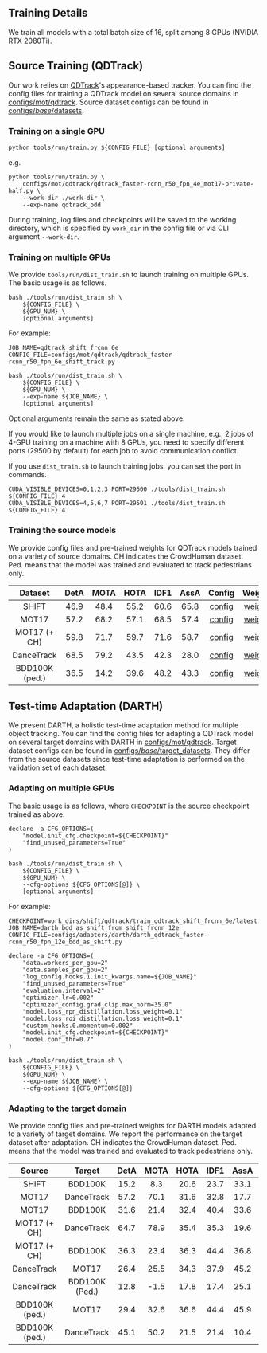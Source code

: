 ## Training Details
We train all models with a total batch size of 16, split among 8 GPUs (NVIDIA RTX 2080Ti).

## Source Training (QDTrack)
Our work relies on [QDTrack](https://arxiv.org/abs/2006.06664)'s appearance-based tracker. 
You can find the config files for training a QDTrack model on several source domains in [configs/mot/qdtrack](configs/mot/qdtrack).
Source dataset configs can be found in [configs/_base_/datasets](configs/_base_/datasets).

### Training on a single GPU

```shell
python tools/run/train.py ${CONFIG_FILE} [optional arguments]
```
e.g.
```shell
python tools/run/train.py \
    configs/mot/qdtrack/qdtrack_faster-rcnn_r50_fpn_4e_mot17-private-half.py \
    --work-dir ./work-dir \
    --exp-name qdtrack_bdd
```

During training, log files and checkpoints will be saved to the working directory, which is specified by `work_dir` in the config file or via CLI argument `--work-dir`.

### Training on multiple GPUs

We provide `tools/run/dist_train.sh` to launch training on multiple GPUs.
The basic usage is as follows.

```shell
bash ./tools/run/dist_train.sh \
    ${CONFIG_FILE} \
    ${GPU_NUM} \
    [optional arguments]
```

For example:
```shell
JOB_NAME=qdtrack_shift_frcnn_6e
CONFIG_FILE=configs/mot/qdtrack/qdtrack_faster-rcnn_r50_fpn_6e_shift_track.py

bash ./tools/run/dist_train.sh \
    ${CONFIG_FILE} \
    ${GPU_NUM} \
    --exp-name ${JOB_NAME} \
    [optional arguments]
```


Optional arguments remain the same as stated above.

If you would like to launch multiple jobs on a single machine, e.g., 2 jobs of 4-GPU training on a machine with 8 GPUs,
you need to specify different ports (29500 by default) for each job to avoid communication conflict.

If you use `dist_train.sh` to launch training jobs, you can set the port in commands.

```shell
CUDA_VISIBLE_DEVICES=0,1,2,3 PORT=29500 ./tools/dist_train.sh ${CONFIG_FILE} 4
CUDA_VISIBLE_DEVICES=4,5,6,7 PORT=29501 ./tools/dist_train.sh ${CONFIG_FILE} 4
```

### Training the source models
We provide config files and pre-trained weights for QDTrack models trained on a variety of source domains. CH indicates the CrowdHuman dataset. Ped. means that the model was trained and evaluated to track pedestrians only.

|Dataset| DetA | MOTA | HOTA | IDF1 | AssA | Config | Weights |
| :-: | :-: | :-: | :-: | :-: | :-: | :-: | :-: |
| SHIFT | 46.9 | 48.4 |  55.2 | 60.6 | 65.8 | [config](https://github.com/mattiasegu/darth/blob/main/configs/mot/qdtrack/qdtrack_faster-rcnn_r50_fpn_6e_shift_track.py) | [weights](https://drive.google.com/file/d/1_TMLCqEi6xSUoTxVYIpJkuufWro2FfxM/view?usp=drive_link) |
| MOT17 | 57.2 | 68.2 |  57.1 | 68.5 | 57.4 | [config](https://github.com/mattiasegu/darth/blob/main/configs/mot/qdtrack/qdtrack_faster-rcnn_r50_fpn_4e_mot17-private-half.py) | [weights](https://drive.google.com/file/d/11O0QjRexO78k-GquSLTRH8rVq4YQ9qni/view?usp=drive_link) |
| MOT17 (+ CH) | 59.8 | 71.7 |  59.7 | 71.6 | 58.7 | [config](https://github.com/mattiasegu/darth/blob/main/configs/mot/qdtrack/qdtrack_faster-rcnn_r50_fpn_4e_crowdhuman_mot17-private-half.py) | [weights](https://drive.google.com/file/d/1tP6dIaazHA5ViwECodgvI0s5R5Y6wVCs/view?usp=drive_link) |
| DanceTrack | 68.5 | 79.2 |  43.5 | 42.3 | 28.0 | [config](https://github.com/mattiasegu/darth/blob/main/configs/mot/qdtrack/qdtrack_faster-rcnn_r50_fpn_4e_dancetrack.py) | [weights](https://drive.google.com/file/d/1x_CU_EFC1GyjKDM3WnmBF5jyOzSE_JcG/view?usp=drive_link) |
| BDD100K (ped.) | 36.5 | 14.2 |  39.6 | 48.2 | 43.3 | [config](chttps://github.com/mattiasegu/darth/blob/main/onfigs/mot/qdtrack/qdtrack_faster-rcnn_r50_fpn_12e_bdd_pedestrian_track_det.py) | [weights](https://drive.google.com/file/d/1CFhYegtJ-MPP2eh9IeUWeixEa5py1Q_O/view?usp=drive_link) |


## Test-time Adaptation (DARTH)
We present DARTH, a holistic test-time adaptation method for multiple object tracking. 
You can find the config files for adapting a QDTrack model on several target domains with DARTH in [configs/mot/qdtrack](configs/mot/qdtrack).
Target dataset configs can be found in [configs/_base_/target_datasets](configs/_base_/target_datasets). They differ from the source datasets since test-time adaptation is performed on the validation set of each dataset.

### Adapting on multiple GPUs

The basic usage is as follows, where `CHECKPOINT` is the source checkpoint trained as above.

```shell
declare -a CFG_OPTIONS=(
    "model.init_cfg.checkpoint=${CHECKPOINT}"
    "find_unused_parameters=True"
)

bash ./tools/run/dist_train.sh \
    ${CONFIG_FILE} \
    ${GPU_NUM} \
    --cfg-options ${CFG_OPTIONS[@]} \    
    [optional arguments]
```

For example:

```shell
CHECKPOINT=work_dirs/shift/qdtrack/train_qdtrack_shift_frcnn_6e/latest.pth
JOB_NAME=darth_bdd_as_shift_from_shift_frcnn_12e
CONFIG_FILE=configs/adapters/darth/darth_qdtrack_faster-rcnn_r50_fpn_12e_bdd_as_shift.py

declare -a CFG_OPTIONS=(
    "data.workers_per_gpu=2"
    "data.samples_per_gpu=2"
    "log_config.hooks.1.init_kwargs.name=${JOB_NAME}"
    "find_unused_parameters=True"
    "evaluation.interval=2"
    "optimizer.lr=0.002"
    "optimizer_config.grad_clip.max_norm=35.0"
    "model.loss_rpn_distillation.loss_weight=0.1"
    "model.loss_roi_distillation.loss_weight=0.1"
    "custom_hooks.0.momentum=0.002"
    "model.init_cfg.checkpoint=${CHECKPOINT}"
    "model.conf_thr=0.7"
)

bash ./tools/run/dist_train.sh \
    ${CONFIG_FILE} \
    ${GPU_NUM} \
    --exp-name ${JOB_NAME} \
    --cfg-options ${CFG_OPTIONS[@]}
```

### Adapting to the target domain
We provide config files and pre-trained weights for DARTH models adapted to a variety of target domains. We report the performance on the target dataset after adaptation. CH indicates the CrowdHuman dataset. Ped. means that the model was trained and evaluated to track pedestrians only.

| Source | Target | DetA | MOTA | HOTA | IDF1 | AssA | Config | Weights |
| :-: | :-: | :-: | :-: | :-: | :-: | :-: | :-: | :-: |
| SHIFT | BDD100K | 15.2 | 8.3 |  20.6 | 23.7 | 33.1 | [config](https://github.com/mattiasegu/darth/blob/main/configs/adapters/darth/darth_qdtrack_faster-rcnn_r50_fpn_12e_bdd_as_shift.py) | [weights](https://drive.google.com/file/d/1tnM8gmWR-sE-ZQpwmrX3MscGV_Ttr7lB/view?usp=drive_link) |
| MOT17 | DanceTrack | 57.2 | 70.1 |  31.6 | 32.8 | 17.7 | [config](https://github.com/mattiasegu/darth/blob/main/configs/adapters/darth/darth_qdtrack_faster-rcnn_r50_fpn_4e_dancetrack.py) | [weights](https://drive.google.com/file/d/1YDGm-RkOqqv1D8AdSU02hYGm1W9POst8/view?usp=drive_link) |
| MOT17 | BDD100K | 31.6 | 21.4 |  32.4 | 40.4 | 33.6 | [config](https://github.com/mattiasegu/darth/blob/main/configs/adapters/darth/darth_qdtrack_faster-rcnn_r50_fpn_12e_bdd_pedestrian_from_mot.py) | [weights](https://drive.google.com/file/d/1K1VygKYnIUu6C2i5opdoYRVLh5Cv4c_M/view?usp=drive_link) |
| MOT17 (+ CH) | DanceTrack | 64.7 | 78.9 |  35.4 | 35.3 | 19.6 | [config](https://github.com/mattiasegu/darth/blob/main/configs/adapters/darth/darth_qdtrack_faster-rcnn_r50_fpn_4e_dancetrack.py) | [weights](https://drive.google.com/file/d/1ZJ5eAf6xQVsHOsaTRLjkPE1tt2c_xOXi/view?usp=drive_link) |
| MOT17 (+ CH) | BDD100K | 36.3 | 23.4 |  36.3 | 44.4 | 36.8 | [config](https://github.com/mattiasegu/darth/blob/main/configs/adapters/darth/darth_qdtrack_faster-rcnn_r50_fpn_12e_bdd_pedestrian_from_mot.py) | [weights](https://drive.google.com/file/d/1H2cSpD7zwDbCPQNMc5A0OxZQffDklgAs/view?usp=drive_link) |
| DanceTrack | MOT17 | 26.4 | 25.5 |  34.3 | 37.9 | 45.2 | [config](https://github.com/mattiasegu/darth/blob/main/configs/adapters/darth/darth_qdtrack_faster-rcnn_r50_fpn_4e_mot17-private-half.py) | [weights](https://drive.google.com/file/d/1d8rWkb9Qa7Pv0zOcJ1VCvq8kXrJ4SOF5/view?usp=drive_link) |
| DanceTrack | BDD100K (Ped.) | 12.8 | -1.5 |  17.8 | 17.4 | 25.1 | [config](https://github.com/mattiasegu/darth/blob/main/configs/adapters/darth/darth_qdtrack_faster-rcnn_r50_fpn_12e_bdd_pedestrian_from_mot.py) | [weights](https://drive.google.com/file/d/1ShgX0BgtwIjjL5J1TBngswUHOUiDVTgz/view?usp=drive_link) |
| BDD100K (ped.) | MOT17 | 29.4 | 32.6 |  36.6 | 44.4 | 45.9 | [config](https://github.com/mattiasegu/darth/blob/main/configs/adapters/darth/darth_qdtrack_faster-rcnn_r50_fpn_4e_mot17-private-half_from_bdd.py) | [weights](https://drive.google.com/file/d/1TRhXYG0-0kypUWV_wRMvIlsHnbDTHL4C/view?usp=drive_link) |
| BDD100K (ped.) | DanceTrack | 45.1 | 50.2 |  21.5 | 21.4 | 10.4 | [config](https://github.com/mattiasegu/darth/blob/main/configs/adapters/darth/darth_qdtrack_faster-rcnn_r50_fpn_4e_dancetrack_from_bdd.py) | [weights](https://drive.google.com/file/d/1rhL3jzCRzD-BLfPXnXBEamNuX3-pFthE/view?usp=drive_link) |

